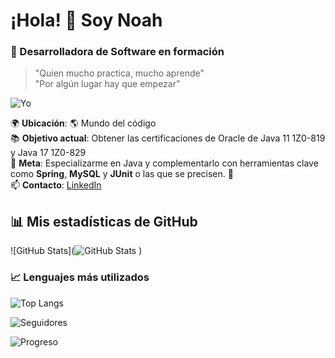 #  ¡Hola! 👋 Soy Noah
### 🚀 Desarrolladora de Software en formación  
> "Quien mucho practica, mucho aprende"    
> "Por algún lugar hay que empezar"


![Yo](https://media3.giphy.com/media/v1.Y2lkPTc5MGI3NjExZm12Z3k3OHZpenRzejc0N2syd3F5Y3cyeTBoZ2ViNXJpa2lyYjBqOCZlcD12MV9pbnRlcm5hbF9naWZfYnlfaWQmY3Q9Zw/YcXkgqd7wfSrbc82Ya/giphy.gif)   


🌍 **Ubicación**: 🌎 Mundo del código    
📚 **Objetivo actual**: Obtener las certificaciones de Oracle de Java 11 1Z0-819 y Java 17 1Z0-829   
🎯 **Meta**: Especializarme en Java y complementarlo con herramientas clave como **Spring**, **MySQL** y **JUnit** o las que se precisen. 🚀    
📫 **Contacto**: [LinkedIn](https://linkedin.com/in/noah-glez)    

## 📊 Mis estadísticas de GitHub  
![GitHub Stats](![GitHub Stats](https://github-readme-stats.vercel.app/api?username=softDevNoah&show_icons=true&theme=radical&cachebust=1)
)    

### 📈 Lenguajes más utilizados
![Top Langs](https://github-readme-stats.vercel.app/api/top-langs/?username=softDevNoah&layout=compact)    

<!-- [Mis estadísticas en GitHub](https://github.com/softDevNoah) -->    

![Seguidores](https://img.shields.io/github/followers/softDevNoah?style=flat&logo=github)    

<!-- ![Repositorios](https://img.shields.io/github/repos/softDevNoah?style=flat&logo=github) -->    

![Progreso](https://i.giphy.com/VTtANKl0beDFQRLDTh.webp) 
<!--
**softDevNoah/softDevNoah** is a ✨ _special_ ✨ repository because its `README.md` (this file) appears on your GitHub profile.

Here are some ideas to get you started:

- 🔭 I’m currently working on ...
- 🌱 I’m currently learning ...
- 👯 I’m looking to collaborate on ...
- 🤔 I’m looking for help with ...
- 💬 Ask me about ...
- 📫 How to reach me: ...
- 😄 Pronouns: ...
- ⚡ Fun fact: ...
-->

